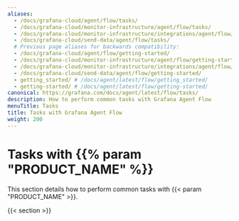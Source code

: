 ```yaml
---
aliases:
  - /docs/grafana-cloud/agent/flow/tasks/
  - /docs/grafana-cloud/monitor-infrastructure/agent/flow/tasks/
  - /docs/grafana-cloud/monitor-infrastructure/integrations/agent/flow/tasks/
  - /docs/grafana-cloud/send-data/agent/flow/tasks/
  # Previous page aliases for backwards compatibility:
  - /docs/grafana-cloud/agent/flow/getting-started/
  - /docs/grafana-cloud/monitor-infrastructure/agent/flow/getting-started/
  - /docs/grafana-cloud/monitor-infrastructure/integrations/agent/flow/getting-started/
  - /docs/grafana-cloud/send-data/agent/flow/getting-started/
  - getting_started/ # /docs/agent/latest/flow/getting_started/
  - getting-started/ # /docs/agent/latest/flow/getting-started/
canonical: https://grafana.com/docs/agent/latest/flow/tasks/
description: How to perform common tasks with Grafana Agent Flow
menuTitle: Tasks
title: Tasks with Grafana Agent Flow
weight: 200
---
```


# Tasks with {{% param "PRODUCT_NAME" %}}

This section details how to perform common tasks with {{< param "PRODUCT_NAME" >}}.

{{< section >}}
